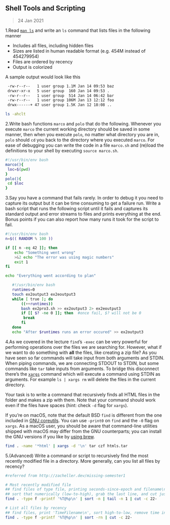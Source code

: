 ## Shell Tools and Scripting

> 24 Jan 2021

1.Read [`man ls`](https://www.man7.org/linux/man-pages/man1/ls.1.html) and write an `ls` command that lists files in the following manner

   - Includes all files, including hidden files
   - Sizes are listed in human readable format (e.g. 454M instead of 454279954)
   - Files are ordered by recency
   - Output is colorized

   A sample output would look like this

   ```sh
    -rw-r--r--   1 user group 1.1M Jan 14 09:53 baz
    drwxr-xr-x   5 user group  160 Jan 14 09:53 .
    -rw-r--r--   1 user group  514 Jan 14 06:42 bar
    -rw-r--r--   1 user group 106M Jan 13 12:12 foo
    drwx------+ 47 user group 1.5K Jan 12 18:08 ..
   ```

   ```bash
ls -ahclt 
   ```

   

2.Write bash functions `marco` and `polo` that do the following. Whenever you execute `marco` the current working directory should be saved in some manner, then when you execute `polo`, no matter what directory you are in, `polo` should `cd` you back to the directory where you executed `marco`. For ease of debugging you can write the code in a file `marco.sh` and (re)load the definitions to your shell by executing `source marco.sh`.

   ```sh
   #!/usr/bin/env bash
   marco(){
   	loc=$(pwd)
   }
   polo(){
   	cd $loc
   }
   ```

   

3.Say you have a command that fails rarely. In order to debug it you need to capture its output but it can be time consuming to get a failure run. Write a bash script that runs the following script until it fails and captures its standard output and error streams to files and prints everything at the end. Bonus points if you can also report how many runs it took for the script to fail.

   ```sh
   #!/usr/bin/env bash
   n=$(( RANDOM % 100 ))
   
   if [[ n -eq 42 ]]; then
       echo "Something went wrong"
       >&2 echo "The error was using magic numbers"
       exit 1
   fi
   
   echo "Everything went according to plan"
   ```


```sh
   #!/usr/bin/env bash
   runtimes=0
   touch ex2output3 ex2eoutput3
   while [ true ]; do
       ((++runtimes))
       bash ex2pro3.sh >> ex2output3 2> ex2eoutput3
       if [[ $? -ne 0 ]]; then  #once fail, $? will not be 0
   	    break
       fi
   done
   echo "After $runtimes runs an error occured" >> ex2output3
```



4.As we covered in the lecture `find`’s `-exec` can be very powerful for performing operations over the files we are searching for. However, what if we want to do something with **all** the files, like creating a zip file? As you have seen so far commands will take input from both arguments and STDIN. When piping commands, we are connecting STDOUT to STDIN, but some commands like `tar` take inputs from arguments. To bridge this disconnect there’s the [`xargs`](https://www.man7.org/linux/man-pages/man1/xargs.1.html) command which will execute a command using STDIN as arguments. For example `ls | xargs rm` will delete the files in the current directory.

   Your task is to write a command that recursively finds all HTML files in the folder and makes a zip with them. Note that your command should work even if the files have spaces (hint: check `-d` flag for `xargs`).

   If you’re on macOS, note that the default BSD `find` is different from the one included in [GNU coreutils](https://en.wikipedia.org/wiki/List_of_GNU_Core_Utilities_commands). You can use `-print0` on `find` and the `-0` flag on `xargs`. As a macOS user, you should be aware that command-line utilities shipped with macOS may differ from the GNU counterparts; you can install the GNU versions if you like by [using brew](https://formulae.brew.sh/formula/coreutils).

   ```sh
   find . -name '*html' | xargs -d '\n' tar czf htmls.tar 
   ```

   

5.(Advanced) Write a command or script to recursively find the most recently modified file in a directory. More generally, can you list all files by recency?

   ```sh
   #referred from http://zacheller.dev/missing-semester1
   
   # Most recently modified file
   ## find files of type file, printing seconds-since-epoch and filename\n with no delim
   ## sort that numerically (low-to-high), grab the last line, and cut just filename
   find . -type f -printf '%T@%p\n' | sort -n | tail -n 1 | cut -c 22-
   
   # List all files by recency
   ## find files, print 'TimeFilename\n', sort high-to-low, remove time info
   find . -type f -printf '%T@%p\n' | sort -rn | cut -c 22-
   ```
